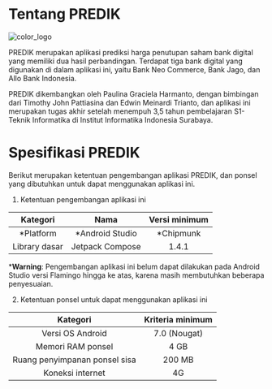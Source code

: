 # Tentang PREDIK

![color_logo](https://github.com/paulinagh/stock-prediction-frontend/assets/74087743/cb9b4bbf-151f-4284-b9f7-032da96b437e)

PREDIK merupakan aplikasi prediksi harga penutupan saham bank digital yang memiliki dua hasil perbandingan. Terdapat tiga bank digital yang digunakan di dalam aplikasi ini, yaitu Bank Neo Commerce, Bank Jago, dan Allo Bank Indonesia.

PREDIK dikembangkan oleh Paulina Graciela Harmanto, dengan bimbingan dari Timothy John Pattiasina dan Edwin Meinardi Trianto, dan aplikasi ini merupakan tugas akhir setelah menempuh 3,5 tahun pembelajaran S1-Teknik Informatika di Institut Informatika Indonesia Surabaya.

# Spesifikasi PREDIK
Berikut merupakan ketentuan pengembangan aplikasi PREDIK, dan ponsel yang dibutuhkan untuk dapat menggunakan aplikasi ini.

1. Ketentuan pengembangan aplikasi ini

|   Kategori    |      Nama       | Versi minimum |
|:-------------:|:---------------:|:-------------:|
|   *Platform   | *Android Studio |   *Chipmunk   |
| Library dasar | Jetpack Compose |     1.4.1     |

***Warning**: Pengembangan aplikasi ini belum dapat dilakukan pada Android Studio versi Flamingo hingga ke atas, karena masih membutuhkan beberapa penyesuaian.

2. Ketentuan ponsel untuk dapat menggunakan aplikasi ini

|           Kategori            | Kriteria minimum |
|:-----------------------------:|:----------------:|
|       Versi OS Android        |   7.0 (Nougat)   |
|       Memori RAM ponsel       |       4 GB       |
| Ruang penyimpanan ponsel sisa |      200 MB      |
|       Koneksi internet        |        4G        |
